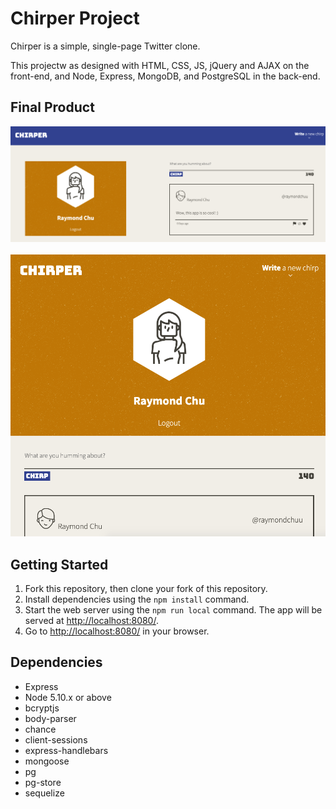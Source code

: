 # Chirper Project

Chirper is a simple, single-page Twitter clone.

This projectw as designed with HTML, CSS, JS, jQuery and AJAX on the front-end, and Node, Express, MongoDB, and PostgreSQL in the back-end.

## Final Product
![alt text](https://github.com/raymondchuu/chirper/blob/master/public/images/Chirper%20desktop.png?raw=true)
<br/><br/>
![alt text](https://github.com/raymondchuu/chirper/blob/master/public/images/Chirper%20mobile.png?raw=true)

## Getting Started

1. Fork this repository, then clone your fork of this repository.
2. Install dependencies using the `npm install` command.
3. Start the web server using the `npm run local` command. The app will be served at <http://localhost:8080/>.
4. Go to <http://localhost:8080/> in your browser.

## Dependencies

- Express
- Node 5.10.x or above
- bcryptjs
- body-parser
- chance
- client-sessions
- express-handlebars
- mongoose
- pg
- pg-store
- sequelize

